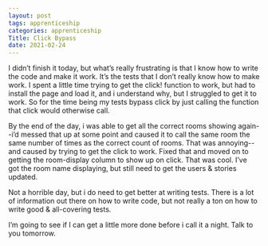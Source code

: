 ```yaml
---
layout: post 
tags: apprenticeship
categories: apprenticeship
Title: Click Bypass
date: 2021-02-24
---
```


I didn’t finish it today, but what’s really frustrating is that I know how to write the code and make it work.  It’s the tests that I don’t really know how to make work.  I spent a little time trying to get the click! function to work, but had to install the page and load it, and i understand why, but I struggled to get it to work.  So for the time being my tests bypass click by just calling the function that click would otherwise call.  

By the end of the day, i was able to get all the correct rooms showing again--i’d messed that up at some point and caused it to call the same room the same number of times as the correct count of rooms.  That was annoying--and caused by trying to get the click to work. Fixed that and moved on to getting the room-display column to show up on click.  That was cool.  I’ve got the room name displaying, but still need to get the users & stories updated.  

Not a horrible day, but i do need to get better at writing tests.  There is a lot of information out there on how to write code, but not really a ton on how to write good & all-covering tests.  

I’m going to see if I can get a little more done before i call it a night.  Talk to you tomorrow.
